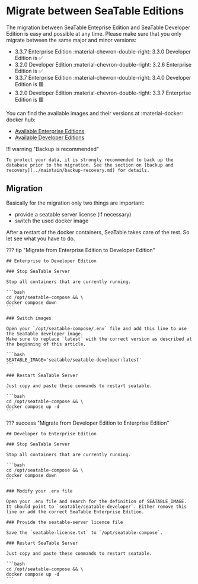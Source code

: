 # Migrate between SeaTable Editions

The migration between SeaTable Enteprise Edition and SeaTable Developer Edition is easy and possible at any time. Please make sure that you only migrate between the same major and minor versions:

- 3.3.7 Enterprise Edition :material-chevron-double-right: 3.3.0 Developer Edition is :white_check_mark:
- 3.2.0 Developer Edition :material-chevron-double-right: 3.2.6 Enterprise Edition is :white_check_mark:
- 3.3.7 Enterprise Edition :material-chevron-double-right: 3.4.0 Developer Edition is :red_square:
- 3.2.0 Developer Edition :material-chevron-double-right: 3.3.7 Enterprise Edition is :red_square:

You can find the available images and their versions at :material-docker: docker hub:

- [Available Enterprise Editions](https://hub.docker.com/r/seatable/seatable-enterprise/tags)
- [Available Developer Editions](https://hub.docker.com/r/seatable/seatable-developer/tags)

!!! warning "Backup is recommended"

    To protect your data, it is strongly recommended to back up the database prior to the migration. See the section on [backup and recovery](../maintain/backup-recovery.md) for details.

## Migration

Basically for the migration only two things are important:

- provide a seatable server license (if necessary)
- switch the used docker image

After a restart of the docker containers, SeaTable takes care of the rest. So let see what you have to do.

??? tip "Migrate from Enterprise Edition to Developer Edition"

    ## Enterprise to Developer Edition

    ### Stop SeaTable Server

    Stop all containers that are currently running.

    ```bash
    cd /opt/seatable-compose && \
    docker compose down
    ```

    ### Switch images

    Open your `/opt/seatable-compose/.env` file and add this line to use the SeaTable developer image.
    Make sure to replace `latest` with the correct version as described at the beginning of this article.

    ```bash
    SEATABLE_IMAGE='seatable/seatable-developer:latest'
    ```

    ### Restart SeaTable Server

    Just copy and paste these commands to restart seatable.

    ```bash
    cd /opt/seatable-compose && \
    docker compose up -d
    ```

??? success "Migrate from Developer Edition to Enterprise Edition"

    ## Developer to Enterprise Edition

    ### Stop SeaTable Server

    Stop all containers that are currently running.

    ```bash
    cd /opt/seatable-compose && \
    docker compose down
    ```

    ### Modify your .env file

    Open your .env file and search for the definition of SEATABLE_IMAGE. It should point to `seatable/seatable-developer`. Either remove this line or add the correct SeaTable Enterprise Edition.

    ### Provide the seatable-server licence file

    Save the `seatable-license.txt` to `/opt/seatable-compose`.

    ### Restart SeaTable Server

    Just copy and paste these commands to restart seatable.

    ```bash
    cd /opt/seatable-compose && \
    docker compose up -d
    ```
